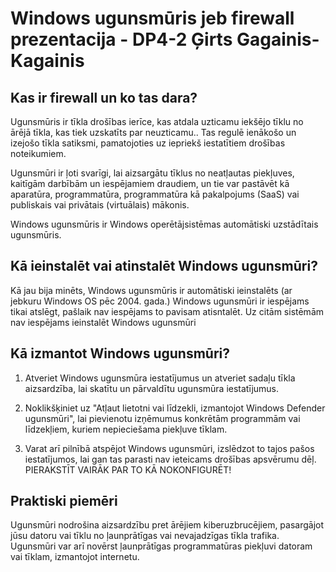 # Windows ugunsmūris jeb firewall prezentacija - DP4-2 Ģirts Gagainis-Kagainis

## Kas ir firewall un ko tas dara?  
Ugunsmūris ir tīkla drošības ierīce, kas atdala uzticamu iekšējo tīklu no ārējā tīkla, kas tiek uzskatīts par neuzticamu.. Tas regulē ienākošo un izejošo tīkla satiksmi, pamatojoties uz iepriekš iestatītiem drošības noteikumiem. 

Ugunsmūri ir ļoti svarīgi, lai aizsargātu tīklus no neatļautas piekļuves, kaitīgām darbībām un iespējamiem draudiem, un tie var pastāvēt kā aparatūra, programmatūra, programmatūra kā pakalpojums (SaaS) vai publiskais vai privātais (virtuālais) mākonis.

Windows ugunsmūris ir Windows operētājsistēmas automātiski uzstādītais ugunsmūris. 

## Kā ieinstalēt vai atinstalēt Windows ugunsmūri?

Kā jau bija minēts, Windows ugunsmūris ir automātiski ieinstalēts (ar jebkuru Windows OS pēc 2004. gada.)
Windows ugunsmūri ir iespējams tikai atslēgt, pašlaik nav iespējams to pavisam atisntalēt. Uz citām sistēmām nav iespējams ieinstalēt Windows ugunsmūri

## Kā izmantot Windows ugunsmūri?

1) Atveriet Windows ugunsmūra iestatījumus un atveriet sadaļu tīkla aizsardzība, lai skatītu un pārvaldītu ugunsmūra iestatījumus.

2) Noklikšķiniet uz "Atļaut lietotni vai līdzekli, izmantojot Windows Defender ugunsmūri", lai pievienotu izņēmumus konkrētām programmām vai līdzekļiem, kuriem nepieciešama piekļuve tīklam.

3) Varat arī pilnībā atspējot Windows ugunsmūri, izslēdzot to tajos pašos iestatījumos, lai gan tas parasti nav ieteicams drošības apsvērumu dēļ.
PIERAKSTĪT VAIRĀK PAR TO KĀ NOKONFIGURĒT!
## Praktiski piemēri

Ugunsmūri nodrošina aizsardzību pret ārējiem kiberuzbrucējiem, pasargājot jūsu datoru vai tīklu no ļaunprātīgas vai nevajadzīgas tīkla trafika. Ugunsmūri var arī novērst ļaunprātīgas programmatūras piekļuvi datoram vai tīklam, izmantojot internetu.
